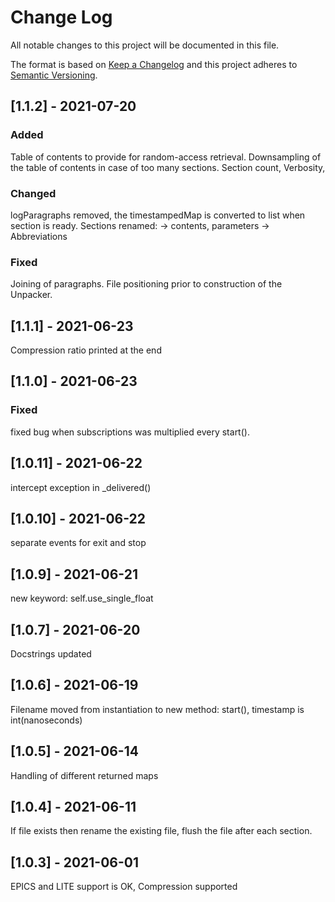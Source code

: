 # Change Log
All notable changes to this project will be documented in this file.
 
The format is based on [Keep a Changelog](http://keepachangelog.com/)
and this project adheres to [Semantic Versioning](http://semver.org/).
 
## [1.1.2] - 2021-07-20
 
### Added

Table of contents to provide for random-access retrieval.
Downsampling of the table of contents in case of too many sections.
Section count, Verbosity, 
 
### Changed 

logParagraphs removed, the timestampedMap is converted to list when 
section is ready.
Sections renamed: -> contents, parameters -> Abbreviations

### Fixed

Joining of paragraphs.
File positioning prior to construction of the Unpacker.

## [1.1.1] - 2021-06-23
  
Compression ratio printed at the end
  
## [1.1.0] - 2021-06-23

### Fixed
fixed bug when subscriptions was multiplied every start().

## [1.0.11] - 2021-06-22

intercept exception in _delivered()

## [1.0.10] - 2021-06-22

separate events for exit and stop

## [1.0.9] - 2021-06-21

new keyword: self.use_single_float

## [1.0.7] - 2021-06-20

Docstrings updated

## [1.0.6] - 2021-06-19

Filename moved from instantiation to new method: start(), timestamp is int(nanoseconds)

## [1.0.5] - 2021-06-14

Handling of different returned maps

## [1.0.4] - 2021-06-11

If file exists then rename the existing file, flush the file after each section.

## [1.0.3] - 2021-06-01

EPICS and LITE support is OK, Compression supported
